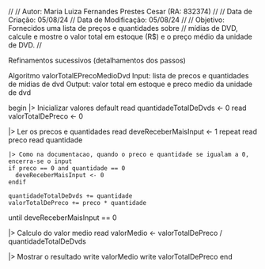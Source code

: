 //
// Autor: Maria Luiza Fernandes Prestes Cesar (RA: 832374)
//
// Data de Criação:     05/08/24
// Data de Modificação: 05/08/24
//
// Objetivo: Fornecidos uma lista de preços e quantidades sobre 
// mídias de DVD, calcule e mostre o valor total em estoque (R$) e o preço médio da unidade de DVD.
//

Refinamentos sucessivos (detalhamentos dos passos)

Algoritmo valorTotalEPrecoMedioDvd
Input: lista de precos e quantidades de midias de dvd
Output: valor total em estoque e preco medio da unidade de dvd

begin
  |> Inicializar valores default
  read quantidadeTotalDeDvds <- 0
  read valorTotalDePreco <- 0

  |> Ler os precos e quantidades
  read deveReceberMaisInput <- 1
  repeat 
    read preco
    read quantidade

    |> Como na documentacao, quando o preco e quantidade se igualam a 0, encerra-se o input
    if preco == 0 and quantidade == 0
      deveReceberMaisInput <- 0
    endif

    quantidadeTotalDeDvds += quantidade
    valorTotalDePreco += preco * quantidade
  until deveReceberMaisInput == 0

  |> Calculo do valor medio
  read valorMedio <- valorTotalDePreco / quantidadeTotalDeDvds

  |> Mostrar o resultado
  write valorMedio
  write valorTotalDePreco
end